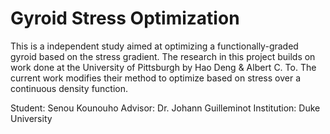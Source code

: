 # Gyroid Stress Optimization
This is a independent study aimed at optimizing a functionally-graded gyroid based on the stress gradient. The research in this project builds on work done at the University of Pittsburgh by Hao Deng & Albert C. To. The current work modifies their method to optimize based on stress over a continuous density function.

Student: Senou Kounouho
Advisor: Dr. Johann Guilleminot
Institution: Duke University
